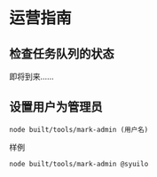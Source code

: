 # 运营指南

## 检查任务队列的状态
即将到来……

## 设置用户为管理员
``` shell
node built/tools/mark-admin (用户名)
```

样例
``` shell
node built/tools/mark-admin @syuilo
```
